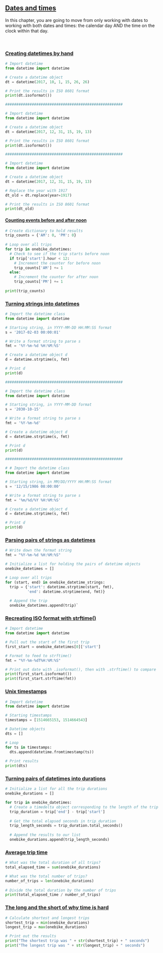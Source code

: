 ## [Dates and times](https://campus.datacamp.com/courses/working-with-dates-and-times-in-python/combining-dates-and-times)
In this chapter, you are going to move from only working with dates to working with both dates and times: the calendar day AND the time on the clock within that day. 

<br>

### [Creating datetimes by hand](https://campus.datacamp.com/courses/working-with-dates-and-times-in-python/combining-dates-and-times?ex=2)

```Python
# Import datetime
from datetime import datetime

# Create a datetime object
dt = datetime(2017, 10, 1, 15, 26, 26)

# Print the results in ISO 8601 format
print(dt.isoformat())

#####################################################

# Import datetime
from datetime import datetime

# Create a datetime object
dt = datetime(2017, 12, 31, 15, 19, 13)

# Print the results in ISO 8601 format
print(dt.isoformat())

#####################################################

# Import datetime
from datetime import datetime

# Create a datetime object
dt = datetime(2017, 12, 31, 15, 19, 13)

# Replace the year with 1917
dt_old = dt.replace(year=1917)

# Print the results in ISO 8601 format
print(dt_old)
```

#### [Counting events before and after noon](https://campus.datacamp.com/courses/working-with-dates-and-times-in-python/combining-dates-and-times?ex=3)

```Python
# Create dictionary to hold results
trip_counts = {'AM': 0, 'PM': 0}
  
# Loop over all trips
for trip in onebike_datetimes:
  # Check to see if the trip starts before noon
  if trip['start'].hour < 12:
    # Increment the counter for before noon
    trip_counts['AM'] += 1
  else:
    # Increment the counter for after noon
    trip_counts['PM'] += 1
  
print(trip_counts)

```

### [Turning strings into datetimes](https://campus.datacamp.com/courses/working-with-dates-and-times-in-python/combining-dates-and-times?ex=5)

```Python
# Import the datetime class
from datetime import datetime

# Starting string, in YYYY-MM-DD HH:MM:SS format
s = '2017-02-03 00:00:01'

# Write a format string to parse s
fmt = '%Y-%m-%d %H:%M:%S'

# Create a datetime object d
d = datetime.strptime(s, fmt)

# Print d
print(d)

#####################################################

# Import the datetime class
from datetime import datetime

# Starting string, in YYYY-MM-DD format
s = '2030-10-15'

# Write a format string to parse s
fmt = '%Y-%m-%d'

# Create a datetime object d
d = datetime.strptime(s, fmt)

# Print d
print(d)

#####################################################

# # Import the datetime class
from datetime import datetime

# Starting string, in MM/DD/YYYY HH:MM:SS format
s = '12/15/1986 08:00:00'

# Write a format string to parse s
fmt = '%m/%d/%Y %H:%M:%S'

# Create a datetime object d
d = datetime.strptime(s, fmt)

# Print d
print(d)
```

### [Parsing pairs of strings as datetimes](https://campus.datacamp.com/courses/working-with-dates-and-times-in-python/combining-dates-and-times?ex=6)

```Python
# Write down the format string
fmt = "%Y-%m-%d %H:%M:%S"

# Initialize a list for holding the pairs of datetime objects
onebike_datetimes = []

# Loop over all trips
for (start, end) in onebike_datetime_strings:
  trip = {'start': datetime.strptime(start, fmt),
          'end': datetime.strptime(end, fmt)}
  
  # Append the trip
  onebike_datetimes.append(trip)`
```

### [Recreating ISO format with strftime()](https://campus.datacamp.com/courses/working-with-dates-and-times-in-python/combining-dates-and-times?ex=7)

```Python
# Import datetime
from datetime import datetime

# Pull out the start of the first trip
first_start = onebike_datetimes[0]['start']

# Format to feed to strftime()
fmt = "%Y-%m-%dT%H:%M:%S"

# Print out date with .isoformat(), then with .strftime() to compare
print(first_start.isoformat())
print(first_start.strftime(fmt))
```

### [Unix timestamps](https://campus.datacamp.com/courses/working-with-dates-and-times-in-python/combining-dates-and-times?ex=8)

```Python
# Import datetime
from datetime import datetime

# Starting timestamps
timestamps = [1514665153, 1514664543]

# Datetime objects
dts = []

# Loop
for ts in timestamps:
  dts.append(datetime.fromtimestamp(ts))
  
# Print results
print(dts)
```

### [Turning pairs of datetimes into durations](https://campus.datacamp.com/courses/working-with-dates-and-times-in-python/combining-dates-and-times?ex=10)

```Python
# Initialize a list for all the trip durations
onebike_durations = []

for trip in onebike_datetimes:
  # Create a timedelta object corresponding to the length of the trip
  trip_duration = trip['end'] - trip['start']
  
  # Get the total elapsed seconds in trip_duration
  trip_length_seconds = trip_duration.total_seconds()
  
  # Append the results to our list
  onebike_durations.append(trip_length_seconds)
```

### [Average trip time](https://campus.datacamp.com/courses/working-with-dates-and-times-in-python/combining-dates-and-times?ex=11)

```Python
# What was the total duration of all trips?
total_elapsed_time = sum(onebike_durations)

# What was the total number of trips?
number_of_trips = len(onebike_durations)
  
# Divide the total duration by the number of trips
print(total_elapsed_time / number_of_trips)
```

### [The long and the short of why time is hard](https://campus.datacamp.com/courses/working-with-dates-and-times-in-python/combining-dates-and-times?ex=12)

```Python
# Calculate shortest and longest trips
shortest_trip = min(onebike_durations)
longest_trip = max(onebike_durations)

# Print out the results
print("The shortest trip was " + str(shortest_trip) + " seconds")
print("The longest trip was " + str(longest_trip) + " seconds")
```
